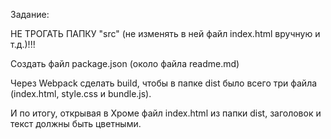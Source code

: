 Задание:

НЕ ТРОГАТЬ ПАПКУ "src" (не изменять в ней файл index.html вручную и т.д.)!!!

Создать файл package.json (около файла readme.md)

Через Webpack сделать build, чтобы в папке dist было всего три файла (index.html, style.css и bundle.js).

И по итогу, открывая в Хроме файл index.html из папки dist, заголовок и текст должны быть цветными.
